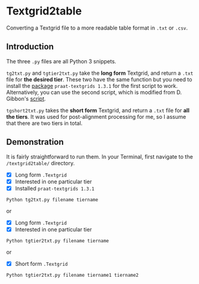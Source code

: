 # Textgrid2table
Converting a Textgrid file to a more readable table format in `.txt` or `.csv`.

## Introduction

The three `.py` files are all Python 3 snippets.

`tg2txt.py` and `tgtier2txt.py` take the **long form** Textgrid, and return a `.txt` file for **the desired tier**.
These two have the same function but you need to install the [package](https://pypi.org/project/praat-textgrids/) `praat-textgrids 1.3.1` for the first script to work.
Alternatively, you can use the second script, which is modified from D. Gibbon's [script](http://wwwhomes.uni-bielefeld.de/gibbon/Forms/Python/PHONETICS/textgrid2csv.html).

`tgshort2txt.py` takes the **short form** Textgrid, and return a `.txt` file for **all the tiers**. It was used for post-alignment processing for me, so I assume that there are two tiers in total.

## Demonstration
It is fairly straightforward to run them.
In your Terminal, first navigate to the `/textgrid2table/` directory.
- [x] Long form `.Textgrid`
- [x] Interested in one particular tier
- [x] Installed `praat-textgrids 1.3.1`

```
Python tg2txt.py filename tiername
```
or 
- [x] Long form `.Textgrid`
- [x] Interested in one particular tier

```
Python tgtier2txt.py filename tiername
```

or

- [x] Short form `.Textgrid`
```
Python tgtier2txt.py filename tiername1 tiername2
```
